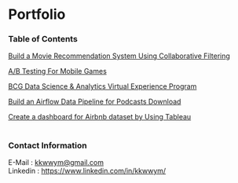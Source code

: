 # Portfolio



### Table of Contents



[Build a Movie Recommendation System Using Collaborative Filtering](https://github.com/kkwwym/Build-a-Movie-Recommendation-System-Using-Collaborative-Filtering)  

[A/B Testing For Mobile Games](https://github.com/kkwwym/AB-Testing-For-Mobile-Games)  

[BCG Data Science & Analytics Virtual Experience Program](https://github.com/kkwwym/BCG-Data-Science-and-Analytics-Virtual-Experience-Program)

[Build an Airflow Data Pipeline for Podcasts Download]()

[Create a dashboard for Airbnb dataset by Using Tableau]()


#
### Contact Information
E-Mail : kkwwym@gmail.com  
Linkedin : https://www.linkedin.com/in/kkwwym/






